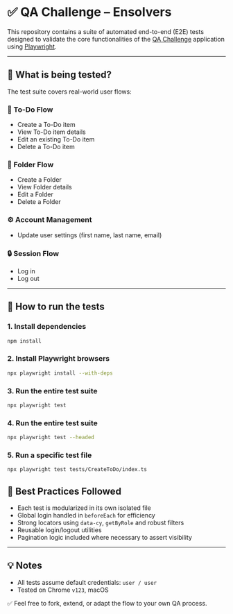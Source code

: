 # ✅ QA Challenge – Ensolvers

This repository contains a suite of automated end-to-end (E2E) tests designed to validate the core functionalities of the [QA Challenge](https://qa-challenge.ensolvers.com) application using [Playwright](https://playwright.dev/).

---

## 🧪 What is being tested?

The test suite covers real-world user flows:

### 📝 To-Do Flow

- Create a To-Do item
- View To-Do item details
- Edit an existing To-Do item
- Delete a To-Do item

### 📂 Folder Flow

- Create a Folder
- View Folder details
- Edit a Folder
- Delete a Folder

### ⚙️ Account Management

- Update user settings (first name, last name, email)

### 🔒 Session Flow

- Log in
- Log out

---

## 🚀 How to run the tests

### 1. Install dependencies

```bash
npm install
```

### 2. Install Playwright browsers

```bash
npx playwright install --with-deps
```

### 3. Run the entire test suite

```bash
npx playwright test
```

### 4. Run the entire test suite

```bash
npx playwright test --headed
```

### 5. Run a specific test file

```bash
npx playwright test tests/CreateToDo/index.ts
```

## 🧼 Best Practices Followed

- Each test is modularized in its own isolated file
- Global login handled in `beforeEach` for efficiency
- Strong locators using `data-cy`, `getByRole` and robust filters
- Reusable login/logout utilities
- Pagination logic included where necessary to assert visibility

---

## 💡 Notes

- All tests assume default credentials: `user / user`
- Tested on Chrome `v123`, macOS

✅ Feel free to fork, extend, or adapt the flow to your own QA process.
